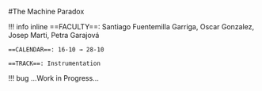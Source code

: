 

#The Machine Paradox

!!! info inline
    ==FACULTY==: Santiago Fuentemilla Garriga, Oscar Gonzalez, Josep Marti, Petra Garajová 

    ==CALENDAR==: 16-10 → 28-10

    ==TRACK==: Instrumentation

<div style="clear:both;"></div>

!!! bug 
    ...Work in Progress...